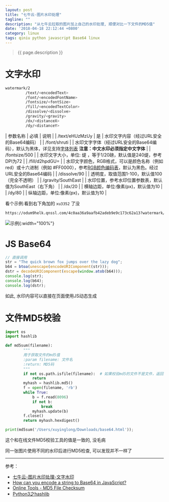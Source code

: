 ```yaml
---
layout: post
title: "七牛云-图片水印处理"
tagline: ""
description: "从七牛云拉取的图片加上自己的水印处理, 顺便对比一下文件的MD5值"
date: '2018-04-18 22:12:44 +0800'
category: linux
tags: qiniu python javascript Base64 linux
---
```

> {{ page.description }}

# 文字水印
```bash
watermark/2
         /text/<encodedText>
         /font/<encodedFontName>
         /fontsize/<fontSize>
         /fill/<encodedTextColor>
         /dissolve/<dissolve>
         /gravity/<gravity>
         /dx/<distanceX>
         /dy/<distanceY>
```

| 参数名称  |  必填 | 说明 |
| /text/eHUzMzUy | 是 |  水印文字内容（经过URL安全的Base64编码） |
| /font/shruti |  |  水印文字字体（经过URL安全的Base64编码），默认为黑体，详见支持[字体列表](https://support.qiniu.com/hc/kb/article/112878/?ref=developer.qiniu.com)      **注意：中文水印必须指定中文字体** |
| /fontsize/500   |  |   水印文字大小，单位: 缇 ，等于1/20磅，默认值是240缇，参考DPI为72 |
| /fill/d2hpdGU=   |  |   水印文字颜色，RGB格式，可以是颜色名称（例如 red）或十六进制（例如 #FF0000），参考[RGB颜色编码表](http://www.rapidtables.com/web/color/RGB_Color.htm)，默认为黑色。经过URL安全的Base64编码 |
| /dissolve/90   |  |  透明度，取值范围1-100，默认值100（完全不透明） |
| /gravity/SouthEast  |  |  水印位置，参考水印位置参数表，默认值为SouthEast（右下角） |
| /dx/20   |  |  横轴边距，单位:像素(px)，默认值为10 |
| /dy/80   |  |  纵轴边距，单位:像素(px)，默认值为10 |

看个示例:看到右下角加的 `xu3352` 了没
```bash
https://odum9helk.qnssl.com/4c0aa36a9aafb42adeb9e9c173c62a13?watermark/2/text/eHUzMzUy/font/5a6L5L2T/fontsize/500/fill/d2hpdGU=/dissolve/100/gravity/SouthEast/dx/20/dy/80
```
![示例](https://odum9helk.qnssl.com/4c0aa36a9aafb42adeb9e9c173c62a13?watermark/2/text/eHUzMzUy/font/5a6L5L2T/fontsize/500/fill/d2hpdGU=/dissolve/100/gravity/SouthEast/dx/20/dy/80){:width="100%"}

# JS Base64
```javascript
// 直接调用
str = "The quick brown fox jumps over the lazy dog";
b64 = btoa(unescape(encodeURIComponent(str)));
dstr = decodeURIComponent(escape(window.atob(b64)));
console.log(str);
console.log(b64);
console.log(dstr);
```

如此, 水印内容可以直接在页面使用JS动态生成

# 文件MD5校验
```python
import os
import hashlib

def md5sum(filename):
        """
        用于获取文件的md5值
        :param filename: 文件名
        :return: MD5码
        """
        if not os.path.isfile(filename):  # 如果校验md5的文件不是文件，返回空
            return
        myhash = hashlib.md5()
        f = open(filename, 'rb')
        while True:
            b = f.read(8096)
            if not b:
                break
            myhash.update(b)   
        f.close()
        return myhash.hexdigest()

print(md5sum('/Users/xuyinglong/Downloads/base64.html'));
```
这个和在线文件MD5校验工具的值是一致的, 没毛病

同一张图片使用不同的水印后进行MD5检查, 可以发现并不一样了

---
参考：
- [七牛云-图片水印处理-文字水印](https://developer.qiniu.com/dora/manual/1316/image-watermarking-processing-watermark#2)
- [How can you encode a string to Base64 in JavaScript?](https://stackoverflow.com/questions/246801/how-can-you-encode-a-string-to-base64-in-javascript)
- [Online Tools - MD5 File Checksum](https://emn178.github.io/online-tools/md5_checksum.html)
- [Python3之hashlib](https://www.cnblogs.com/wang-yc/p/5616663.html)

